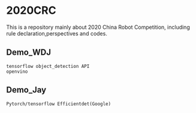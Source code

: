 # 2020CRC
This is a repository mainly about 2020 China Robot Competition, including rule declaration,perspectives and codes.
## Demo_WDJ
    tensorflow object_detection API
    openvino 
## Demo_Jay
    Pytorch/tensorflow Efficientdet(Google)
